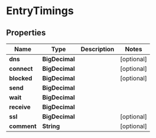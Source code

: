 

# EntryTimings


## Properties

Name | Type | Description | Notes
------------ | ------------- | ------------- | -------------
**dns** | **BigDecimal** |  |  [optional]
**connect** | **BigDecimal** |  |  [optional]
**blocked** | **BigDecimal** |  |  [optional]
**send** | **BigDecimal** |  | 
**wait** | **BigDecimal** |  | 
**receive** | **BigDecimal** |  | 
**ssl** | **BigDecimal** |  |  [optional]
**comment** | **String** |  |  [optional]



